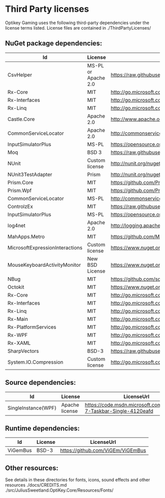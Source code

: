 # Third Party licenses
Optikey Gaming uses the following third-party dependencies under the license terms listed.
License files are contained in ./ThirdPartyLicenses/

## NuGet package dependencies:

|Id | License |  LicenseUrl |
| --------------- | --------------- | --------------- | 
|CsvHelper                       |MS-PL or Apache 2.0      | https://raw.githubusercontent.com/JoshClose/CsvHelper/master/LICENSE.txt|
|Rx-Core                         |MIT                      | http://go.microsoft.com/fwlink/?LinkID=261272|
|Rx-Interfaces                   |MIT                      | http://go.microsoft.com/fwlink/?LinkID=261272|
|Rx-Linq                         |MIT                      | http://go.microsoft.com/fwlink/?LinkID=261272|
|Castle.Core                     |Apache 2.0               | http://www.apache.org/licenses/LICENSE-2.0.html|
|CommonServiceLocator            |Apache 2.0               | http://commonservicelocator.codeplex.com/license|
|InputSimulatorPlus              |MS-PL                    | https://opensource.org/licenses/MS-PL|
|Moq                             |BSD 3                    | https://raw.githubusercontent.com/moq/moq4/master/License.txt|
|NUnit                           |Custom license           | http://nunit.org/nuget/nunit3-license.txt|
|NUnit3TestAdapter               |Prism                    | http://nunit.org/nuget/nunit3-license.txt|
|Prism.Core                      |MIT                      | https://github.com/PrismLibrary/Prism/blob/master/LICENSE|
|Prism.Wpf                       |MIT                      | https://github.com/PrismLibrary/Prism/blob/master/LICENSE|
|CommonServiceLocator            |MS-PL                    | http://commonservicelocator.codeplex.com/license|
|ControlzEx                      |MIT                      | https://raw.githubusercontent.com/ControlzEx/ControlzEx/develop/LICENSE|
|InputSimulatorPlus              |MS-PL                    | https://opensource.org/licenses/MS-PL|
|log4net                         |Apache 2.0               | http://logging.apache.org/log4net/license.html|
|MahApps.Metro                   |MIT                      | https://github.com/MahApps/MahApps.Metro/blob/master/LICENSE|
|MicrosoftExpressionInteractions |Custom license           | https://www.nuget.org/packages/MicrosoftExpressionInteractions|
|MouseKeyboardActivityMonitor    |New BSD License          | https://www.nuget.org/packages/MouseKeyboardActivityMonitor/|
|NBug                            |MIT                      | https://github.com/soygul/NBug/blob/master/LICENSE.md|
|Octokit                         |MIT                      | https://www.nuget.org/packages/Octokit/|
|Rx-Core                         |MIT                      | http://go.microsoft.com/fwlink/?LinkID=261272|
|Rx-Interfaces                   |MIT                      | http://go.microsoft.com/fwlink/?LinkID=261272|
|Rx-Linq                         |MIT                      | http://go.microsoft.com/fwlink/?LinkID=261272|
|Rx-Main                         |MIT                      | http://go.microsoft.com/fwlink/?LinkID=261272|
|Rx-PlatformServices             |MIT                      | http://go.microsoft.com/fwlink/?LinkID=261272|
|Rx-WPF                          |MIT                      | http://go.microsoft.com/fwlink/?LinkID=261272|
|Rx-XAML                         |MIT                      | http://go.microsoft.com/fwlink/?LinkID=261272|
|SharpVectors                    |BSD-3                    | https://raw.githubusercontent.com/ElinamLLC/SharpVectors/master/License.md|
|System.IO.Compression           |Custom license           | http://go.microsoft.com/fwlink/?LinkId=329770|

## Source dependencies:
|Id | License |  LicenseUrl |
| --------------- | --------------- | --------------- | 
|SingleInstance(WPF)|             Apache license            |https://code.msdn.microsoft.com/Windows-7-Taskbar-Single-4120eafd|

## Runtime dependencies:
|Id | License |  LicenseUrl |
| --------------- | --------------- | --------------- | 
|ViGemBus|                        BSD-3|                     https://github.com/ViGEm/ViGEmBus|

## Other resources:
See details in these directories for fonts, icons, sound effects and other resources
./docs/CREDITS.md
./src/JuliusSweetland.OptiKey.Core/Resources/Fonts/


